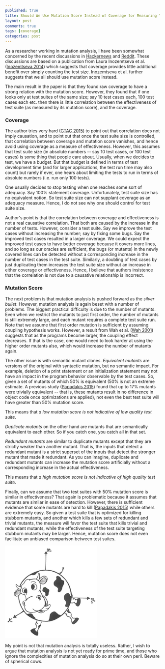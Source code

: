 ```yaml
---
published: true
title: Should We Use Mutation Score Instead of Coverage for Measuring Test Suite Effectiveness?
layout: post
comments: true
tags: [coverage]
categories: post
---
```


As a researcher working in mutation analysis, I have been somewhat
concerned by the recent discussions in
[Hackernews](https://news.ycombinator.com/item?id=10644987) and
[Reddit](https://www.reddit.com/r/programming/comments/3uvcf2/coverage_is_not_strongly_correlated_with_test/).
These discussions are based on a publication from
Laura Inozemtseva et al. ([Inozemtseva 2014](/references#inozemtseva2014coverage))
which suggests that coverage provides little additional benefit over simply counting
the test size. Inozemtseva et al. further suggests that we all should
use mutation score instead.

The main result in the paper is that they found raw coverage to have a strong
relation with the mutation score. However, they found that if one looks only at
test suites of the same size; say 10 test cases each, 100 test cases
each etc. then there is little correlation between the effectiveness of
test suite (as measured by its mutation score), and the coverage.

### Coverage

The author tries very hard ([GTAC 2015](https://www.youtube.com/watch?v=sAfROROGujU)) to point out
that correlation does not imply causation, and to point out that once
the test suite size is controlled, that correlation between coverage and
mutation score vanishes, and hence avoid using coverage as a measure of
effectiveness. However,
this assumes that test suite size (in absolute numbers -- say 10 test cases, or
100 test cases) is some thing that people care about. Usually, when we
decides to test, we have a budget. But that budget is defined in terms
of test development time (and for larger applications, the test run time may
also count) but rarely if ever, one hears about limiting the tests to
run in terms of absolute numbers (i.e. run only 100 tests).

One usually decides to stop testing when one reaches some sort of
adequacy. Say 100% statement coverage. Unfortunately, test suite size
has no equivalent notion. So test suite size can not supplant coverage
as an adequacy measure. Hence, I do not see why one should control for test suite size.

Author's point is that the correlation between coverage and effectiveness
is not a real causative correlation. That both are caused by the increase
in the number of tests. However, consider a test suite. Say we improve
the test cases without increasing the number; say by fixing some bugs.
Say the improved test cases resulted in a larger coverage.
We could expect the improved test cases to have better coverage because
it covers more lines, and so long as our oracles are sufficient, the
bugs (or mutants) in the newly covered lines can be detected without
a corresponding increase in the number of test cases in the test suite.
Similarly, a doubling of test cases by just duplicating them increases
the test suite size without an increase in either coverage or
effectiveness. Hence, I believe that authors insistence that the
correlation is not due to a causative relationship is incorrect.

<!--
The essential trouble here is that the authors are using normalized effectiveness score. What is a normalized effectiveness score? “The normalized effectiveness measurement is the number of mutants a test suite detected divided by the number of non-equivalent mutants it covers”. It is only when the authors compare the correlation of normalized effectiveness score to statement coverage that they find the correlation dropping. It is also from this result that they get the title of the paper.

Now, why is this problematic? Consider, for argument’s sake, that you have perfect test cases. That is, the test case kills any non equivalent-mutant it covers. If so, should we now have high correlation with coverage? If what they are measuring is a proxy for the effectiveness of the test suite, and you have perfect test cases, then you should have high correlation right?

If a test case kills every mutant it covers, then the normalized score for every test suite would be 1. That is, no correlation at all.
-->

### Mutation Score

The next problem is that mutation analysis is pushed forward as the *silver
bullet*. However, mutation analysis is again beset with a number of problems.
The biggest practical difficulty is due to the number of mutants.
Even when we restrict the mutants to just first order, the number of
mutants is still extremely large, and each mutant requires a complete
test suite run. Note that we assume that first order mutation is
sufficient by assuming coupling hypothesis works. However, a result
from Wah et al. ([Wah 2001](/references#wah2001theoretical)) suggests
that as the programs become larger, the coupling effect decreases. If
that is the case, one would need to look harder at using the higher
order mutants also, which would increase the number of mutants again.

The other issue is with semantic mutant clones. *Equivalent mutants*
are versions of the original with syntactic mutation, but no semantic
impact. For example, deletion of a print statement or an initialization
statement may not have an impact in the program behavior observable by
the test cases. So, given a set of mutants of which 50% is equivalent
(50% is not an extreme estimate. A previous study ([Papadakis 2015](/references#papadakis2015trivial))
found that up to 17% mutants were trivially equivalent -- that is, these
mutants result in no difference in object code once optimizations are applied),
not even the best test suite will have greater than 50% mutation score.

This means that *a low mutation score is not indicative of low quality
test suite*.

*Duplicate mutants* on the other hand are mutants that are semantically
equivalent to each other. So if you catch one, you catch all in that
set.

*Redundant mutants* are similar to duplicate mutants except that they
are strictly weaker than another mutant. That is, the inputs that
detect a redundant mutant is a strict superset of the inputs that detect
the stronger mutant that made it redundant.  As you can imagine, duplicate
and redundant mutants can increase the mutation score artificially without
a corresponding increase in the actual effectiveness.


This means that *a high mutation score is not indicative of high quality
test suite*.

Finally, can we assume that two test suites with 50% mutation score is similar
in effectiveness? That again is problematic because it assumes that mutants
are similar in ease of detection. However, there is sufficient evidence
that some mutants are hard to kill ([Papadakis 2015](/references#papadakis2015trivial))
while others are extremely easy. So given a test suite that is
optimized for killing stubborn mutants, and another which
kills a few sets of redundant and trivial mutants, the measure will
favor the test suite that kills trivial and redundant mutants, while
the effectiveness of the test suite targeting stubborn mutants may be
larger.  Hence, mutation score does not even facilitate
an unbiased comparison between test suites.

![Hierarchical](/resources/posts/spherical-cow.png)

My point is not that mutation analysis is totally useless. Rather, I
wish to argue that mutation analysis is not yet ready for prime time,
and those who ignore the complexities of mutation analysis do so at their
own peril. Beware of spherical cows.

